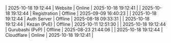 | 2025-10-18 19:12:44 | Website | Online | 2025-10-18 19:12:41 |
| 2025-10-18 19:12:44 | Registration | Offline | 2025-09-09 16:40:23 |
| 2025-10-18 19:12:44 | Auth Server | Offline | 2025-08-18 09:33:31 |
| 2025-10-18 19:12:44 | Kezan (PvE) | Offline | 2025-10-11 12:51:30 |
| 2025-10-18 19:12:44 | Gurubashi (PvP) | Offline | 2025-08-23 21:44:06 |
| 2025-10-18 19:12:44 | Cloudflare | Online | 2025-10-18 19:12:41 |
